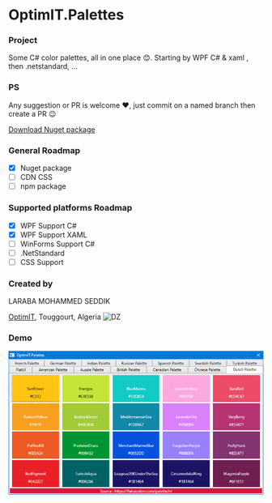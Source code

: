 # OptimIT.Palettes

### Project
Some C# color palettes, all in one place 😊. Starting by WPF C# & xaml , then .netstandard, ...

### PS
Any suggestion or PR is welcome ❤, just commit on a named branch then create a PR 😉


[Download Nuget package](https://www.nuget.org/packages/OptimIT.Palettes)

### General Roadmap
- [x] Nuget package
- [ ] CDN CSS
- [ ] npm package

### Supported platforms Roadmap
- [x] WPF Support C#
- [x] WPF Support XAML
- [ ] WinForms Support C#
- [ ] .NetStandard
- [ ] CSS Support

### Created by
LARABA MOHAMMED SEDDIK

[OptimIT](https://optimit.dz "OptimIT"), Touggourt, Algeria ![DZ](https://flagsapi.com/DZ/flat/24.png)

### Demo

![Demo app](https://raw.githubusercontent.com/seddik/optimit.palettes/master/img/main.png)


